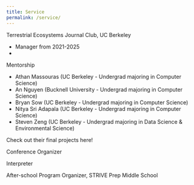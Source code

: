```yaml
---
title: Service
permalink: /service/
---
```


Terrestrial Ecosystems Journal Club, UC Berkeley
- Manager from 2021-2025
- 

Mentorship
- Athan Massouras (UC Berkeley - Undergrad majoring in Computer Science)
- An Nguyen (Bucknell University - Undergrad majoring in Computer Science)
- Bryan Sow (UC Berkeley - Undergrad majoring in Computer Science)
- Nitya Sri Adapala (UC Berkeley - Undergrad majoring in Computer Science)
- Steven Zeng (UC Berkeley - Undergrad majoring in Data Science & Environmental Science)

Check out their final projects here! 

Conference Organizer

Interpreter

After-school Program Organizer, STRIVE Prep Middle School
